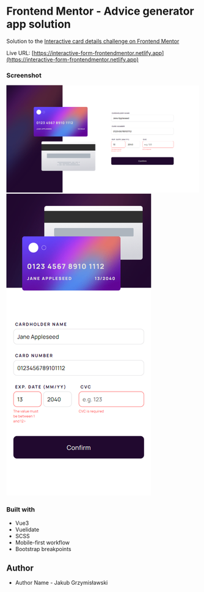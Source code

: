 # Frontend Mentor - Advice generator app solution

Solution to the [Interactive card details challenge on Frontend Mentor](https://www.frontendmentor.io/challenges/interactive-card-details-form-XpS8cKZDWw)

Live URL: [https://interactive-form-frontendmentor.netlify.app](https://interactive-form-frontendmentor.netlify.app)

### Screenshot

![Screenshots](./src/assets/images/ss1.PNG) ![](./src/assets/images/ss2.PNG)

### Built with

- Vue3
- Vuelidate
- SCSS
- Mobile-first workflow
- Bootstrap breakpoints

## Author

- Author Name - Jakub Grzymisławski
